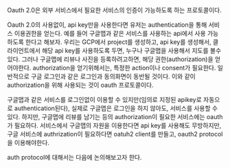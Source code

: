 Oauth 2.0은 외부 서비스에서 필요한 서비스의 인증이 가능하도록 하는 프로토콜이다.

Oauth 2.0의 사용없이, api key만을 사용한다면 유저는 authentication을 통해 서비스 이용권한을 얻는다.
예를 들어 구글맵과 같은 서비스를 사용하는 api에서 사용 가능하도록 한다고 해보자. 우리는 GCP에서 project를 생성하고, api key를 생성해서, 클라이언트에서 해당 api key를 사용하도록 두면, 누구나 구글맵을 사용해서 지도를 볼수있다.
그러나 구글맵에 리뷰나 사진을 등록하려고하면, 해당 권한(authorization)을 얻어야한다. authorization을 얻기위해서는, 특정한 action이나 consent가 필요한다. 일반적으로 구글 로그인과 같은 로그인과 동의화면이 동반될 것이다.
이와 같이 authorization을 위해 사용되는 것이 oauth 프로토콜이다. 

구글맵과 같은 서비스를 로그인없이 이용할 수 있지만(임의로 지정된 apikey로 자동으로 authentication된다), 실제로 구글맵은 로그인을 하지 않아도, 서비스를 사용할 수 있다. 하지만, 구글맵에 리뷰를 남기는 등의 authorization이 필요한 서비스에는 oauth가 필요하다.
서비스에서 구글맵의 자원을 이용한다면 api key를 사용해도 무방하지만, 구글 서비스에 authrization이 필요하다면 oatuh2 client를 만들고, oauth2 protocol을 이용해야한다.

auth protocol에 대해서는 다음에 논의해보고자 한다.
